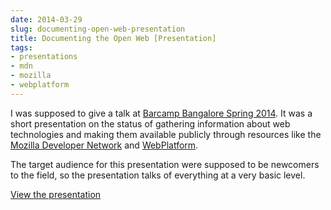 ```yaml
---
date: 2014-03-29
slug: documenting-open-web-presentation
title: Documenting the Open Web [Presentation]
tags:
- presentations
- mdn
- mozilla
- webplatform
---
```


I was supposed to give a talk at [Barcamp Bangalore Spring 2014](http://barcampbangalore.org/bcb/). It was a short presentation on the status of gathering information about web technologies and making them available publicly through resources like the [Mozilla Developer Network](https://developer.mozilla.org) and [WebPlatform](http://webplatform.org).

The target audience for this presentation were supposed to be newcomers to the field, so the presentation talks of everything at a very basic level.

<a href="https://slides.com/kaustavdm/documenting-the-open-web/" target="_blank" class="button">View the presentation</a>
